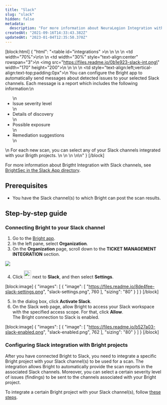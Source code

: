 ```yaml
---
title: "Slack"
slug: "slack"
hidden: false
metadata: 
  description: "For more information about NeuraLegion Integration with Slack channels, see NeuraLegion in the Slack App directory"
createdAt: "2021-09-16T14:33:43.382Z"
updatedAt: "2023-01-04T12:35:50.370Z"
---
```

[block:html]
{
  "html": "<table id=\"integrations\" >\n   <style>\n #integrations {\n    border-collapse: separate;\n    width: 100%;\n    display: block;\n    display: table;\n  }\n #integrations td,\n  th {\n    border: 0px solid #ddd;\n    padding-left: 0px;\n    background-color: #FFFFFF;\n  }\n  </style>\n  <body>\n  <tr>\n    <td width=\"70%\">\n\n    </td>\n    <td width=\"30%\" style=\"text-align:center\" rowspan=\"3\">\n      <img src=\"https://files.readme.io/0b1e923-slack-int.png\" width=\"170\" height=\"200\"></img>\n    </td>\n  </tr>\n  <tr>\n    <td style=\"text-align:left;vertical-align:text-top;padding:0px\">\n      You can configure the Bright app to automatically send messages about detected issues to your selected Slack channels. Each message is a report which includes the following information:\n      <ul>\n        <li>Issue severity level</li>\n        <li>Details of discovery</li>\n        <li>Possible exposure</li>\n        <li>Remediation suggestions </li>\n      </ul>\n      For each new scan, you can select any of your Slack channels integrated with your Brigth projects. \n    </td>\n  </tr>\n  <tr><td></td></tr>\n</table>\n</body>"
}
[/block]



For more information about Brigtht Integration with Slack channels, see [BrightSec in the Slack App directory](https://slack.com/apps/APTQSHNES-nexploit).

## Prerequisites

- You have the Slack channel(s) to which Bright can post the scan results.

## Step-by-step guide

### Connecting Bright to your Slack channel

1. Go to the [Bright app](https://app.brightsec.com).
2. In the left pane, select **Organization**. 
3. On the **Organization** page, scroll down to the **TICKET MANAGEMENT INTEGRATION** section.

![](https://files.readme.io/d266b5b-.png)



4. Click <img src="https://files.readme.io/60c9313-dots-button.png" width="23" height="26"> next to **Slack**, and then select **Settings**.

[block:image]
{
  "images": [
    {
      "image": [
        "https://files.readme.io/8de4fee-slack-settings.png",
        "slack-settings.png",
        760
      ],
      "sizing": "80"
    }
  ]
}
[/block]



5. In the dialog box, click **Activate Slack**.
6. On the Slack web page, allow Bright to access your Slack workspace with the specified access scope. For that, click **Allow**.  
   The Bright connection to Slack is enabled.

[block:image]
{
  "images": [
    {
      "image": [
        "https://files.readme.io/b527a03-slack-enabled.png",
        "slack-enabled.png",
        762
      ],
      "sizing": "80"
    }
  ]
}
[/block]



### Configuring Slack integration with Bright projects

After you have connected Bright to Slack, you need to integrate a specific Bright project with your Slack channel(s) to be used for a scan. The integration allows Bright to automatically provide the scan reports in the associated Slack channels. Moreover, you can select a certain severity level of issues (findings) to be sent to the channels associated with your Bright project.

To integrate a certain Bright project with your Slack channel(s), follow [these steps](/docs/add-ticketing-integration-to-a-project).